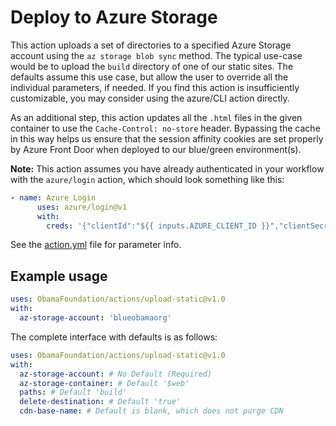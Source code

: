 # Deploy to Azure Storage

This action uploads a set of directories to a specified Azure Storage account using the `az storage blob sync` method. The typical use-case would be to upload the `build` directory of one of our static sites. The defaults assume this use case, but allow the user to override all the individual parameters, if needed. If you find this action is insufficiently customizable, you may consider using the azure/CLI action directly.

As an additional step, this action updates all the `.html` files in the given container to use the `Cache-Control: no-store` header. Bypassing the cache in this way helps us ensure that the session affinity cookies are set properly by Azure Front Door when deployed to our blue/green environment(s).

**Note:** This action assumes you have already authenticated in your workflow with the `azure/login` action, which should look something like this:

```yaml
- name: Azure Login
      uses: azure/login@v1
      with:
        creds: '{"clientId":"${{ inputs.AZURE_CLIENT_ID }}","clientSecret":"${{ inputs.AZURE_CLIENT_SECRET }}","subscriptionId":"${{ inputs.AZURE_SUBSCRIPTION_ID }}","tenantId":"${{ inputs.AZURE_TENANT_ID }}"}'
```

See the [action.yml](./action.yml) file for parameter info.

## Example usage

```yaml
uses: ObamaFoundation/actions/upload-static@v1.0
with:
  az-storage-account: 'blueobamaorg'
```

The complete interface with defaults is as follows:

```yaml
uses: ObamaFoundation/actions/upload-static@v1.0
with:
  az-storage-account: # No Default (Required)
  az-storage-container: # Default '$web'
  paths: # Default 'build'
  delete-destination: # Default 'true'
  cdn-base-name: # Default is blank, which does not purge CDN
```